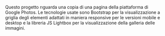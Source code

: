 Questo progetto rıguarda una copia di una pagina della piattaforma di Google Photos. 
Le tecnologie usate sono Bootstrap per la visualizzazione a griglia degli elementi adattati in maniera responsive per le versioni mobile e desktop e la libreria JS Lightbox per la visualizzazione della galleria delle immagini.
